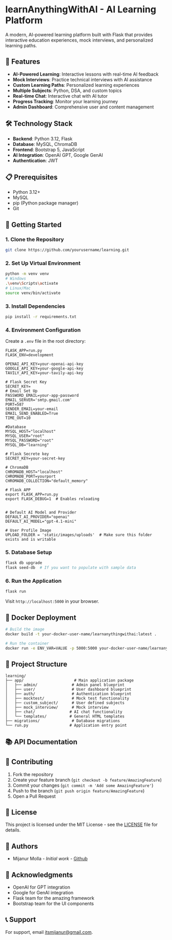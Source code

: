 # learnAnythingWithAI - AI Learning Platform

A modern, AI-powered learning platform built with Flask that provides interactive education experiences, mock interviews, and personalized learning paths.

## 🚀 Features

- **AI-Powered Learning**: Interactive lessons with real-time AI feedback
- **Mock Interviews**: Practice technical interviews with AI assistance
- **Custom Learning Paths**: Personalized learning experiences
- **Multiple Subjects**: Python, DSA, and custom topics
- **Real-time Chat**: Interactive chat with AI tutor
- **Progress Tracking**: Monitor your learning journey
- **Admin Dashboard**: Comprehensive user and content management

## 🛠️ Technology Stack

- **Backend**: Python 3.12, Flask
- **Database**: MySQL, ChromaDB
- **Frontend**: Bootstrap 5, JavaScript
- **AI Integration**: OpenAI GPT, Google GenAI
- **Authentication**: JWT

## 📋 Prerequisites

- Python 3.12+
- MySQL
- pip (Python package manager)
- Git

## 🚀 Getting Started

### 1. Clone the Repository

```bash
git clone https://github.com/yourusername/learning.git
```

### 2. Set Up Virtual Environment

```bash
python -m venv venv
# Windows
.\venv\Scripts\activate
# Linux/Mac
source venv/bin/activate
```

### 3. Install Dependencies

```bash
pip install -r requirements.txt
```

### 4. Environment Configuration

Create a `.env` file in the root directory:

```env
FLASK_APP=run.py
FLASK_ENV=development

OPENAI_API_KEY=your-openai-api-key
GOOGLE_API_KEY=your-google-api-key
TAVILY_API_KEY=your-tavily-api-key

# Flask Secret Key
SECRET_KEY=
# Email Set Up
PASSWORD_EMAIL=your-app-password
EMAIL_SERVER='smtp.gmail.com'
PORT=587
SENDER_EMAIL=your-email
EMAIL_SEND_ENABLED=True
TIME_OUT=10

#Database
MYSQL_HOST="localhost"
MYSQL_USER="root"
MYSQL_PASSWORD="root"
MYSQL_DB="learning"

# Flask Secrete key
SECRET_KEY=your-secret-key

# ChromaDB
CHROMADB_HOST="localhost"
CHROMADB_PORT=yourport
CHROMADB_COLLECTION="default_memory"

# Flask APP
export FLASK_APP=run.py
export FLASK_DEBUG=1  # Enables reloading


# Default AI Model and Provider
DEFAULT_AI_PROVIDER="openai"
DEFAULT_AI_MODEL="gpt-4.1-mini"

# User Profile Image
UPLOAD_FOLDER = 'static/images/uploads'  # Make sure this folder exists and is writable

```

### 5. Database Setup

```bash
flask db upgrade
flask seed-db  # If you want to populate with sample data
```

### 6. Run the Application

```bash
flask run
```

Visit `http://localhost:5000` in your browser.

## 🐳 Docker Deployment

```bash
# Build the image
docker build -t your-docker-user-name/learnanythingwithai:latest .

# Run the container
docker run -e ENV_VAR=VALUE -p 5000:5000 your-docker-user-name/learnanythingwithai:latest
```

## 📁 Project Structure

```
learning/
├── app/                      # Main application package
│   ├── admin/               # Admin panel blueprint
│   ├── user/                # User dashboard blueprint
│   ├── auth/                # Authentication blueprint
│   ├── mocktest/            # Mock test functionality
│   ├── custom_subject/      # User defined subjects
│   ├── mock_interview/      # Mock interview
│   ├── chat/               # AI chat functionality
│   └── templates/          # General HTML templates
├── migrations/              # Database migrations
└── run.py                  # Application entry point
```


## 📚 API Documentation


## 🤝 Contributing

1. Fork the repository
2. Create your feature branch (`git checkout -b feature/AmazingFeature`)
3. Commit your changes (`git commit -m 'Add some AmazingFeature'`)
4. Push to the branch (`git push origin feature/AmazingFeature`)
5. Open a Pull Request

## 📄 License

This project is licensed under the MIT License - see the [LICENSE](LICENSE) file for details.

## 👥 Authors

- Mijanur Molla - *Initial work* - [Github](https://github.com/mija9961)

## 🙏 Acknowledgments

- OpenAI for GPT integration
- Google for GenAI integration
- Flask team for the amazing framework
- Bootstrap team for the UI components

## 📞 Support

For support, email itsmijanur@gmail.com.

